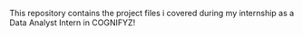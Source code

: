 This repository contains the project files i covered during my internship as a Data Analyst Intern in COGNIFYZ!
